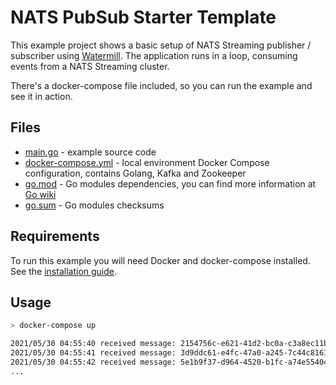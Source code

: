 # NATS PubSub Starter Template

This example project shows a basic setup of NATS Streaming publisher / subscriber using [Watermill](https://watermill.io/). The application runs in a loop, consuming events from a NATS Streaming cluster.

There's a docker-compose file included, so you can run the example and see it in action.

## Files

- [main.go](main.go) - example source code
- [docker-compose.yml](docker-compose.yml) - local environment Docker Compose configuration, contains Golang, Kafka and Zookeeper
- [go.mod](go.mod) - Go modules dependencies, you can find more information at [Go wiki](https://github.com/golang/go/wiki/Modules)
- [go.sum](go.sum) - Go modules checksums

## Requirements

To run this example you will need Docker and docker-compose installed. See the [installation guide](https://docs.docker.com/compose/install/).

## Usage

```bash
> docker-compose up

2021/05/30 04:55:40 received message: 2154756c-e621-41d2-bc0a-c3a8ec11b19d, payload: Hello, world!
2021/05/30 04:55:41 received message: 3d9ddc61-e4fc-47a0-a245-7c44c81614e3, payload: Hello, world!
2021/05/30 04:55:42 received message: 5e1b9f37-d964-4520-b1fc-a74e55404ac3, payload: Hello, world!
...
```
